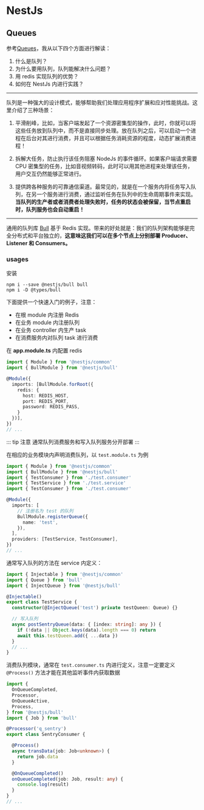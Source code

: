 # NestJs

## Queues

参考[Queues](https://docs.nestjs.com/techniques/queues)，我从以下四个方面进行解读：

1. 什么是队列？
2. 为什么要用队列，队列能解决什么问题？
3. 用 redis 实现队列的优势？
4. 如何在 NestJs 内进行实践？

---

队列是一种强大的设计模式，能够帮助我们处理应用程序扩展和应对性能挑战。这里介绍了三种场景：

1. 平滑削峰，比如，当客户端发起了一个资源密集型的操作，此时，你就可以将这些任务放到队列中，而不是直接同步处理。放在队列之后，可以启动一个进程在后台对其进行消费，并且可以根据任务消耗资源的程度，动态扩展消费进程！

2. 拆解大任务，防止执行该任务阻塞 NodeJs 的事件循环。如果客户端请求需要 CPU 密集型的任务，比如音视频转码，此时可以用其他进程来处理该任务，用户交互仍然能够正常进行。

3. 提供跨各种服务的可靠通信渠道。最常见的，就是在一个服务内将任务写入队列，在另一个服务进行消费，通过监听任务在队列中的生命周期事件来实现。<b>当队列的生产者或者消费者处理失败时，任务的状态会被保留，当节点重启时，队列服务也会自动重启！</b>

---

通用的队列库 [Bull](https://github.com/OptimalBits/bull) 基于 Redis 实现。带来的好处就是：我们的队列架构能够是完全分布式和平台独立的，<b>这意味这我们可以在多个节点上分别部署 Producer、Listener 和 Consumers。</b>

### usages

安装

```shell
npm i --save @nestjs/bull bull
npm i -D @types/bull
```

下面提供一个快速入门的例子，注意：

- 在根 module 内注册 Redis
- 在业务 module 内注册队列
- 在业务 controller 内生产 task
- 在消费服务内对队列 task 进行消费

在 <b>app.module.ts</b> 内配置 redis

```typescript
import { Module } from '@nestjs/common'
import { BullModule } from '@nestjs/bull'

@Module({
  imports: [BullModule.forRoot({
    redis: {
      host: REDIS_HOST,
      port: REDIS_PORT,
      password: REDIS_PASS,
    }
  })],
})
// ...
```

::: tip 注意
通常队列消费服务和写入队列服务分开部署
:::

在相应的业务模块内声明消费队列，以 `test.module.ts` 为例

```typescript
import { Module } from '@nestjs/common'
import { BullModule } from '@nestjs/bull'
import { TestConsumer } from './test.consumer'
import { TestService } from './test.service'
import { TestConsumer } from './test.consumer'

@Module({
  imports: [
    // 注册名为 test 的队列
    BullModule.registerQueue({
      name: 'test',
    }),
  ],
  providers: [TestService, TestConsumer],
})
// ...
```

通常写入队列的方法在 service 内定义：

```typescript
import { Injectable } from '@nestjs/common'
import { Queue } from 'bull'
import { InjectQueue } from '@nestjs/bull'

@Injectable()
export class TestService {
  constructor(@InjectQueue('test') private testQueen: Queue) {}

  // 写入队列
  async postSentryQueue(data: { [index: string]: any }) {
    if (!data || Object.keys(data).length === 0) return
    await this.testQueen.add({ ...data })
  }
  // ...
}
```

消费队列模块，通常在 `test.consumer.ts` 内进行定义，注意一定要定义 `@Process()` 方法才能在其他监听事件内获取数据

```typescript
import {
  OnQueueCompleted,
  Processor,
  OnQueueActive,
  Process,
} from '@nestjs/bull'
import { Job } from 'bull'

@Processor('q_sentry')
export class SentryConsumer {

  @Process()
  async transData(job: Job<unknown>) {
    return job.data
  }

  @OnQueueCompleted()
  onQueueCompleted(job: Job, result: any) {
    console.log(result)
  }
}
// ...
```